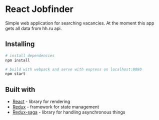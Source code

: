 # React Jobfinder
Simple web application for searching vacancies. At the moment this app gets all data from hh.ru api. 

## Installing

``` bash
# install dependencies
npm install

# build with webpack and serve with express on localhost:8080
npm start
```

## Built with
* [React](https://reactjs.org/) - library for rendering
* [Redux](https://redux.js.org/) - framework for state management
* [Redux-saga](https://redux-saga.js.org/) - library for handling asynchronous things